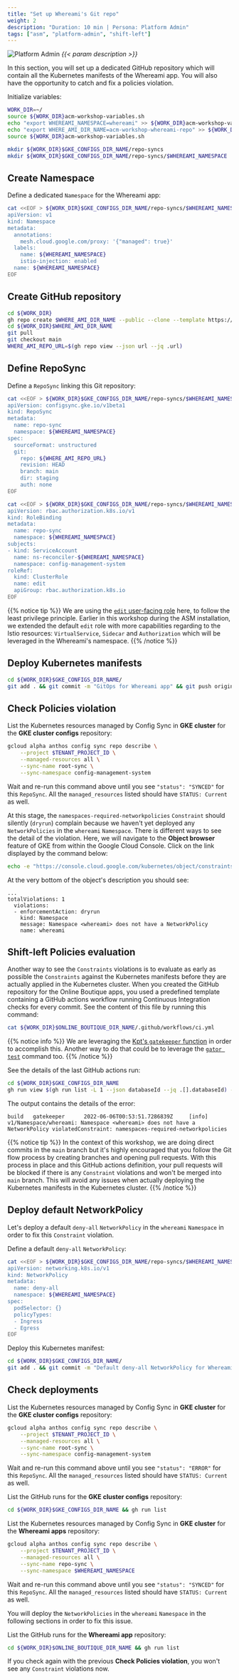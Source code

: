 ```yaml
---
title: "Set up Whereami's Git repo"
weight: 2
description: "Duration: 10 min | Persona: Platform Admin"
tags: ["asm", "platform-admin", "shift-left"]
---
```

![Platform Admin](/images/platform-admin.png)
_{{< param description >}}_

In this section, you will set up a dedicated GitHub repository which will contain all the Kubernetes manifests of the Whereami app. You will also have the opportunity to catch and fix a policies violation.

Initialize variables:
```Bash
WORK_DIR=~/
source ${WORK_DIR}acm-workshop-variables.sh
echo "export WHEREAMI_NAMESPACE=whereami" >> ${WORK_DIR}acm-workshop-variables.sh
echo "export WHERE_AMI_DIR_NAME=acm-workshop-whereami-repo" >> ${WORK_DIR}acm-workshop-variables.sh
source ${WORK_DIR}acm-workshop-variables.sh
```

```Bash
mkdir ${WORK_DIR}$GKE_CONFIGS_DIR_NAME/repo-syncs
mkdir ${WORK_DIR}$GKE_CONFIGS_DIR_NAME/repo-syncs/$WHEREAMI_NAMESPACE
```

## Create Namespace

Define a dedicated `Namespace` for the Whereami app:
```Bash
cat <<EOF > ${WORK_DIR}$GKE_CONFIGS_DIR_NAME/repo-syncs/$WHEREAMI_NAMESPACE/namespace.yaml
apiVersion: v1
kind: Namespace
metadata:
  annotations:
    mesh.cloud.google.com/proxy: '{"managed": true}'
  labels:
    name: ${WHEREAMI_NAMESPACE}
    istio-injection: enabled
  name: ${WHEREAMI_NAMESPACE}
EOF
```

## Create GitHub repository

```Bash
cd ${WORK_DIR}
gh repo create $WHERE_AMI_DIR_NAME --public --clone --template https://github.com/mathieu-benoit/config-sync-app-template-repo
cd ${WORK_DIR}$WHERE_AMI_DIR_NAME
git pull
git checkout main
WHERE_AMI_REPO_URL=$(gh repo view --json url --jq .url)
```

## Define RepoSync

Define a `RepoSync` linking this Git repository:
```Bash
cat <<EOF > ${WORK_DIR}$GKE_CONFIGS_DIR_NAME/repo-syncs/$WHEREAMI_NAMESPACE/repo-sync.yaml
apiVersion: configsync.gke.io/v1beta1
kind: RepoSync
metadata:
  name: repo-sync
  namespace: ${WHEREAMI_NAMESPACE}
spec:
  sourceFormat: unstructured
  git:
    repo: ${WHERE_AMI_REPO_URL}
    revision: HEAD
    branch: main
    dir: staging
    auth: none
EOF
```

```Bash
cat <<EOF > ${WORK_DIR}$GKE_CONFIGS_DIR_NAME/repo-syncs/$WHEREAMI_NAMESPACE/repo-sync-role-binding.yaml
apiVersion: rbac.authorization.k8s.io/v1
kind: RoleBinding
metadata:
  name: repo-sync
  namespace: ${WHEREAMI_NAMESPACE}
subjects:
- kind: ServiceAccount
  name: ns-reconciler-${WHEREAMI_NAMESPACE}
  namespace: config-management-system
roleRef:
  kind: ClusterRole
  name: edit
  apiGroup: rbac.authorization.k8s.io
EOF
```
{{% notice tip %}}
We are using the [`edit` user-facing role](https://kubernetes.io/docs/reference/access-authn-authz/rbac/#user-facing-roles) here, to follow the least privilege principle. Earlier in this workshop during the ASM installation, we extended the default `edit` role with more capabilities regarding to the Istio resources: `VirtualService`, `Sidecar` and `Authorization` which will be leveraged in the Whereami's namespace.
{{% /notice %}}

## Deploy Kubernetes manifests

```Bash
cd ${WORK_DIR}$GKE_CONFIGS_DIR_NAME/
git add . && git commit -m "GitOps for Whereami app" && git push origin main
```

## Check Policies violation

List the Kubernetes resources managed by Config Sync in **GKE cluster** for the **GKE cluster configs** repository:
```Bash
gcloud alpha anthos config sync repo describe \
    --project $TENANT_PROJECT_ID \
    --managed-resources all \
    --sync-name root-sync \
    --sync-namespace config-management-system
```
Wait and re-run this command above until you see `"status": "SYNCED"` for this `RepoSync`. All the `managed_resources` listed should have `STATUS: Current` as well.

At this stage, the `namespaces-required-networkpolicies` `Constraint` should silently (`dryrun`) complain because we haven't yet deployed any `NetworkPolicies` in the `whereami` `Namespace`. There is different ways to see the detail of the violation. Here, we will navigate to the **Object browser** feature of GKE from within the Google Cloud Console. Click on the link displayed by the command below:
```Bash
echo -e "https://console.cloud.google.com/kubernetes/object/constraints.gatekeeper.sh/k8srequirenamespacenetworkpolicies/${GKE_LOCATION}/${GKE_NAME}/namespaces-required-networkpolicies?apiVersion=v1beta1&project=${TENANT_PROJECT_ID}"
```

At the very bottom of the object's description you should see:
```Plaintext
...
totalViolations: 1
  violations:
  - enforcementAction: dryrun
    kind: Namespace
    message: Namespace <whereami> does not have a NetworkPolicy
    name: whereami
```

## Shift-left Policies evaluation

Another way to see the `Constraints` violations is to evaluate as early as possible the `Constraints` against the Kubernetes manifests before they are actually applied in the Kubernetes cluster. When you created the GitHub repository for the Online Boutique apps, you used a predefined template containing a GitHub actions workflow running Continuous Integration checks for every commit. See the content of this file by running this command:
```Bash
cat ${WORK_DIR}$ONLINE_BOUTIQUE_DIR_NAME/.github/workflows/ci.yml
```
{{% notice info %}}
We are leveraging the [Kpt's `gatekeeper` function](https://catalog.kpt.dev/gatekeeper/v0.2/) in order to accomplish this. Another way to do that could be to leverage the [`gator test`](https://open-policy-agent.github.io/gatekeeper/website/docs/gator/#the-gator-test-subcommand) command too.
{{% /notice %}}

See the details of the last GitHub actions run:
```Bash
cd ${WORK_DIR}$GKE_CONFIGS_DIR_NAME
gh run view $(gh run list -L 1 --json databaseId --jq .[].databaseId) --log | grep violatedConstraint
```
The output contains the details of the error:
```Plaintext
build   gatekeeper      2022-06-06T00:53:51.7286839Z     [info] v1/Namespace/whereami: Namespace <whereami> does not have a NetworkPolicy violatedConstraint: namespaces-required-networkpolicies
```
{{% notice tip %}}
In the context of this workshop, we are doing direct commits in the `main` branch but it's highly encouraged that you follow the Git flow process by creating branches and opening pull requests. With this process in place and this GitHub actions definition, your pull requests will be blocked if there is any `Constraint` violations and won't be merged into `main` branch. This will avoid any issues when actually deploying the Kubernetes manifests in the Kubernetes cluster.
{{% /notice %}}

## Deploy default NetworkPolicy

Let's deploy a default `deny-all` `NetworkPolicy` in the `whereami` `Namespace` in order to fix this `Constraint` violation.

Define a default `deny-all` `NetworkPolicy`:
```Bash
cat <<EOF > ${WORK_DIR}$GKE_CONFIGS_DIR_NAME/repo-syncs/$WHEREAMI_NAMESPACE/network-policy-deny-all.yaml
apiVersion: networking.k8s.io/v1
kind: NetworkPolicy
metadata:
  name: deny-all
  namespace: ${WHEREAMI_NAMESPACE}
spec:
  podSelector: {}
  policyTypes:
  - Ingress
  - Egress
EOF
```

Deploy this Kubernetes manifest:
```Bash
cd ${WORK_DIR}$GKE_CONFIGS_DIR_NAME/
git add . && git commit -m "Default deny-all NetworkPolicy for Whereami" && git push origin main
```

## Check deployments

List the Kubernetes resources managed by Config Sync in **GKE cluster** for the **GKE cluster configs** repository:
```Bash
gcloud alpha anthos config sync repo describe \
    --project $TENANT_PROJECT_ID \
    --managed-resources all \
    --sync-name root-sync \
    --sync-namespace config-management-system
```
Wait and re-run this command above until you see `"status": "ERROR"` for this `RepoSync`. All the `managed_resources` listed should have `STATUS: Current` as well.

List the GitHub runs for the **GKE cluster configs** repository:
```Bash
cd ${WORK_DIR}$GKE_CONFIGS_DIR_NAME && gh run list
```

List the Kubernetes resources managed by Config Sync in **GKE cluster** for the **Whereami apps** repository:
```Bash
gcloud alpha anthos config sync repo describe \
    --project $TENANT_PROJECT_ID \
    --managed-resources all \
    --sync-name repo-sync \
    --sync-namespace $WHEREAMI_NAMESPACE
```
Wait and re-run this command above until you see `"status": "SYNCED"` for this `RepoSync`. All the `managed_resources` listed should have `STATUS: Current` as well.

You will deploy the `NetworkPolicies` in the `whereami` `Namespace` in the following sections in order to fix this issue.

List the GitHub runs for the **Whereami app** repository:
```Bash
cd ${WORK_DIR}$ONLINE_BOUTIQUE_DIR_NAME && gh run list
```

If you check again with the previous **Check Policies violation**, you won't see any `Constraint` violations now.